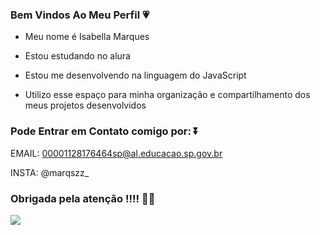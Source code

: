### Bem Vindos Ao Meu Perfil 💗

- Meu nome é Isabella Marques

- Estou estudando no alura

- Estou me desenvolvendo na linguagem do JavaScript

- Utilizo esse espaço para minha organização e compartilhamento dos meus projetos desenvolvidos

### Pode Entrar em Contato comigo por: ⏬
EMAIL: 00001128176464sp@al.educacao.sp.gov.br

INSTA: @marqszz_

### Obrigada pela atenção !!!! 🌼🌼

![](https://media1.tenor.com/m/XHBgiAAw1DMAAAAd/butters-south.gif)
